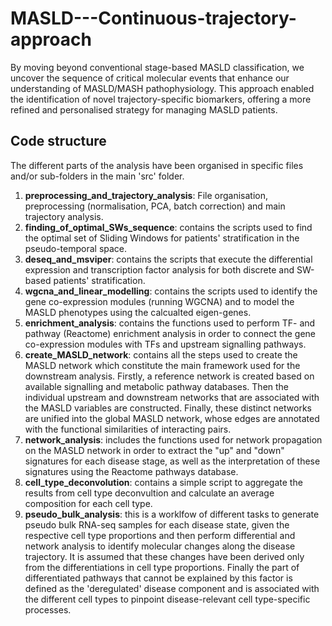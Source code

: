 # MASLD---Continuous-trajectory-approach
By moving beyond conventional stage-based MASLD classification, we uncover the sequence of critical molecular events that enhance our understanding of MASLD/MASH pathophysiology. This approach enabled the identification of novel trajectory-specific biomarkers, offering a more refined and personalised strategy for managing MASLD patients.


## Code structure

The different parts of the analysis have been organised in specific files and/or sub-folders in the main 'src' folder.

1. **preprocessing_and_trajectory_analysis**: File organisation, preprocessing (normalisation, PCA, batch correction) and main trajectory analysis.
2. **finding_of_optimal_SWs_sequence**: contains the scripts used to find the optimal set of Sliding Windows for patients' stratification in the pseudo-temporal space.
3. **deseq_and_msviper**: contains the scripts that execute the differential expression and transcription factor analysis for both discrete and SW-based patients' stratification.
4. **wgcna_and_linear_modelling**: contains the scripts used to identify the gene co-expression modules (running WGCNA) and to model the MASLD phenotypes using the calcualted eigen-genes.
5. **enrichment_analysis**: contains the functions used to perform TF- and pathway (Reactome) enrichment analysis in order to connect the gene co-expression modules with TFs and upstream signalling pathways.
6. **create_MASLD_network**: contains all the steps used to create the MASLD network which constitute the main framework used for the downstream analysis. Firstly, a reference network is created based on available signalling and metabolic pathway databases. Then the individual upstream and downstream networks that are associated with the MASLD variables are constructed. Finally, these distinct networks are unified into the global MASLD network, whose edges are annotated with the functional similarities of interacting pairs.
7. **network_analysis**: includes the functions used for network propagation on the MASLD network in order to extract the "up" and "down" signatures for each disease stage, as well as the interpretation of these signatures using the Reactome pathways database.
8. **cell_type_deconvolution**: contains a simple script to aggregate the results from cell type deconvultion and calculate an average composition for each cell type.
9. **pseudo_bulk_analysis**: this is a worklfow of different tasks to generate pseudo bulk RNA-seq samples for each disease state, given the respective cell type proportions and then perform differential and network analysis to identify molecular changes along the disease trajectory. It is assumed that these changes have been derived only from the differentiations in cell type proportions. Finally the part of differentiated pathways that cannot be explained by this factor is defined as the 'deregulated' disease component and is associated with the different cell types to pinpoint disease-relevant cell type-specific processes.